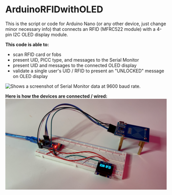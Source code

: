 # ArduinoRFIDwithOLED
This is the script or code for Arduino Nano (or any other device, just change minor necessary info) that connects an RFID (MFRC522 module) with a 4-pin I2C OLED display module. 

**This code is able to:**
- scan RFID card or fobs
- present UID, PICC type, and messages to the Serial Monitor
- present UID and messages to the connected OLED display
- validate a single user's UID / RFID to present an "UNLOCKED" message on OLED display

<picture>
  <source media="(prefers-color-scheme: dark)" srcset="https://github.com/rhitalin/ArduinoRFIDwithOLED/blob/main/screenCaptureRFIDOLED.png">
  <source media="(prefers-color-scheme: light)" srcset="https://github.com/rhitalin/ArduinoRFIDwithOLED/blob/main/screenCaptureRFIDOLED.png">
  <img alt="Shows a screenshot of Serial Monitor data at 9600 baud rate." src="https://github.com/rhitalin/ArduinoRFIDwithOLED/blob/main/screenCaptureRFIDOLED.png)https://github.com/rhitalin/ArduinoRFIDwithOLED/blob/main/screenCaptureRFIDOLED.png">
</picture>

**Here is how the devices are connected / wired:**
<picture>
<img alt="Shows an RFID antenna connected to an OLED display and an Arduino Nano" src="https://github.com/rhitalin/ArduinoRFIDwithOLED/blob/main/ArduinoNanoRFIDandOLED.jpg">
</picture>
